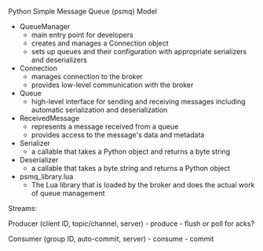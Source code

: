 Python Simple Message Queue (psmq) Model

- QueueManager
  - main entry point for developers
  - creates and manages a Connection object
  - sets up queues and their configuration with appropriate serializers and deserializers
- Connection
  - manages connection to the broker
  - provides low-level communication with the broker
- Queue
  - high-level interface for sending and receiving messages including automatic serialization and deserialization 
- ReceivedMessage
  - represents a message received from a queue
  - provides access to the message's data and metadata
- Serializer
  - a callable that takes a Python object and returns a byte string 
- Deserializer
  - a callable that takes a byte string and returns a Python object 
- psmq_library.lua
  - The Lua library that is loaded by the broker and does the actual work of queue management

Streams:

Producer (client ID, topic/channel, server)
    - produce
    - flush or poll for acks?

Consumer (group ID, auto-commit, server)
    - consume
    - commit

